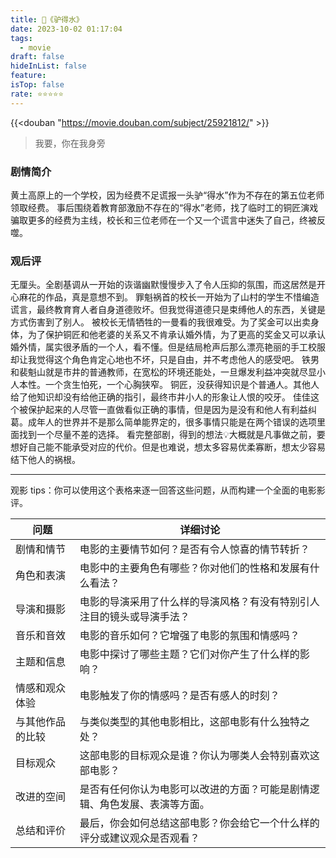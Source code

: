 ```yaml
---
title: 🎥《驴得水》
date: 2023-10-02 01:17:04
tags:
  - movie
draft: false
hideInList: false
feature: 
isTop: false
rate: ⭐️⭐️⭐️⭐️⭐️
---
```


{{<douban "https://movie.douban.com/subject/25921812/" >}}

> 我要，你在我身旁

### 剧情简介
 黄土高原上的一个学校，因为经费不足谎报一头驴“得水”作为不存在的第五位老师领取经费。
 事后围绕着教育部激励不存在的“得水”老师，找了临时工的铜匠演戏骗取更多的经费为主线，校长和三位老师在一个又一个谎言中迷失了自己，终被反噬。

### 观后评
无厘头。全剧基调从一开始的诙谐幽默慢慢步入了令人压抑的氛围，而这居然是开心麻花的作品，真是意想不到。
罪魁祸首的校长一开始为了山村的学生不惜编造谎言，最终教育育人者自身道德败坏。但我觉得道德只是束缚他人的东西，关键是方式伤害到了别人。
被校长无情牺牲的一曼看的我很难受。为了奖金可以出卖身体，为了保护铜匠和他老婆的关系又不肯承认婚外情，为了更高的奖金又可以承认婚外情，属实很矛盾的一个人，看不懂。但是结局枪声后那么漂亮艳丽的手工校服却让我觉得这个角色肯定心地也不坏，只是自由，并不考虑他人的感受吧。
铁男和裴魁山就是市井的普通教师，在宽松的环境还能处，一旦爆发利益冲突就尽显小人本性。一个贪生怕死，一个心胸狭窄。
铜匠，没获得知识是个普通人。其他人给了他知识却没有给他正确的指引，最终市井小人的形象让人恨的咬牙。
佳佳这个被保护起来的人尽管一直做看似正确的事情，但是因为是没有和他人有利益纠葛。成年人的世界并不是那么简单能界定的，很多事情只能是在两个错误的选项里面找到一个尽量不差的选择。
看完整部剧，得到的想法💡大概就是凡事做之前，要想好自己能不能承受对应的代价。但是也难说，想太多容易优柔寡断，想太少容易结下他人的祸根。

<!--more-->

---

观影 tips：你可以使用这个表格来逐一回答这些问题，从而构建一个全面的电影影评。


| 问题                             | 详细讨论                                                                                      |
| -------------------------------- | ----------------------------------------------------------------------------------------------- |
| 剧情和情节                       | 电影的主要情节如何？是否有令人惊喜的情节转折？                                               |
| 角色和表演                       | 电影中的主要角色有哪些？你对他们的性格和发展有什么看法？                                      |
| 导演和摄影                       | 电影的导演采用了什么样的导演风格？有没有特别引人注目的镜头或导演手法？                     |
| 音乐和音效                       | 电影的音乐如何？它增强了电影的氛围和情感吗？                                                    |
| 主题和信息                       | 电影中探讨了哪些主题？它们对你产生了什么样的影响？                                              |
| 情感和观众体验                   | 电影触发了你的情感吗？是否有感人的时刻？                                                        |
| 与其他作品的比较               | 与类似类型的其他电影相比，这部电影有什么独特之处？                                              |
| 目标观众                         | 这部电影的目标观众是谁？你认为哪类人会特别喜欢这部电影？                                        |
| 改进的空间                       | 是否有任何你认为电影可以改进的方面？可能是剧情逻辑、角色发展、表演等方面。                   |
| 总结和评价                       | 最后，你会如何总结这部电影？你会给它一个什么样的评分或建议观众是否观看？                      |



